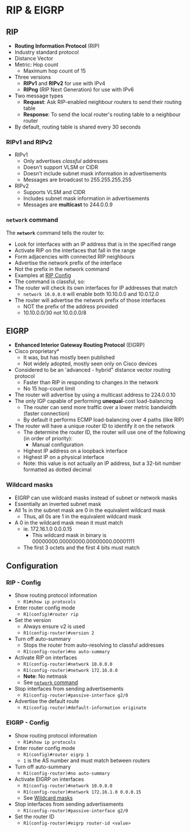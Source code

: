 # RIP & EIGRP

## RIP

- **Routing Information Protocol** (RIP)
- Industry standard protocol
- Distance Vector
- Metric: Hop count
  - Maximum hop count of 15
- Three versions
  - **RIPv1** and **RIPv2** for use with IPv4
  - **RIPng** (RIP Next Generation) for use with IPv6
- Two message types
  - **Request**: Ask RIP-enabled neighbour routers to send their routing table
  - **Response**: To send the local router's routing table to a neighbour router
- By default, routing table is shared every 30 seconds

### RIPv1 and RIPv2

- RIPv1
  - Only advertises *classful* addresses
  - Doesn't support VLSM or CIDR
  - Doesn't include subnet mask information in advertisements
  - Messages are broadcast to 255.255.255.255
- RIPv2
  - Supports VLSM and CIDR
  - Includes subnet mask information in advertisements
  - Messages are **multicast** to 244.0.0.9

### `network` command

The **`network`** command tells the router to:

- Look for interfaces with an IP address that is in the specified range
- Activate RIP on the interfaces that fall in the range
- Form adjacencies with connected RIP neighbours
- Advertise the network prefix of the interface
- Not the prefix in the network command
- Examples at [RIP Config](#rip---config)
- The command is classful, so:
- The router will check its own interfaces for IP addresses that match
  - `network 10.0.0.0` will enable both 10.10.0.0 and 10.0.12.0
- The router will advertise the network prefix of those interfaces
  - NOT the prefix of the address provided
  - 10.10.0.0/30 not 10.0.0.0/8

## EIGRP

- **Enhanced Interior Gateway Routing Protocol** (EIGRP)
- Cisco proprietary*
  - It was, but has mostly been published
  - Not widely adopted, mostly seen only on Cisco devices
- Considered to be an 'advanced - hybrid" distance vector routing protocol
  - Faster than RIP in responding to changes in the network
  - No 15 hop-count limit
- The router will advertise by using a multicast address to 224.0.0.10
- The only IGP capable of performing **unequal**-cost load-balancing
  - The router can send more traffic over a lower metric bandwidth (faster connection)
  - By default it performs ECMP load-balancing over 4 paths (like RIP)
- The router will have a unique router ID to identify it on the network
  - The determine the router ID, the router will use one of the following (in order of priority):
    - Manual configuration
  - Highest IP address on a loopback interface
  - Highest IP on a physical interface
  - Note: this value is not actually an IP address, but a 32-bit number formatted as dotted decimal

### Wildcard masks

- EIGRP can use wildcard masks instead of subnet or network masks
- Essentially an inverted subnet mask
- All 1s in the subnet mask are 0 in the equivalent wildcard mask
  - Thus, all 0s are 1 in the equivalent wildcard mask
- A 0 in the wildcard mask mean it must match
  - ie. 172.16.1.0 0.0.0.15
    - This wildcard mask in binary is 00000000.00000000.00000000.00001111
  - The first 3 octets and the first 4 bits must match

## Configuration

### RIP - Config

- Show routing protocol information
  - `R1#show ip protocols`
- Enter router config mode
  - `R1(config)#router rip`
- Set the version
  - Always ensure v2 is used
  - `R1(config-router)#version 2`
- Turn off auto-summary
  - Stops the router from auto-resolving to classful addresses
  - `R1(config-router)#no auto-summary`
- Activate RIP on interfaces
  - `R1(config-router)#network 10.0.0.0`
  - `R1(config-router)#network 172.16.0.0`
  - **Note**: No netmask
  - See [`network` command](#network-command)
- Stop interfaces from sending advertisements
  - `R1(config-router)#passive-interface g2/0`
- Advertise the default route
  - `R1(config-router)#default-information originate`

### EIGRP - Config

- Show routing protocol information
  - `R1#show ip protocols`
- Enter router config mode
  - `R1(config)#router eigrp 1`
  - `1` is the AS number and must match between routers
- Turn off auto-summary
  - `R1(config-router)#no auto-summary`
- Activate EIGRP on interfaces
  - `R1(config-router)#network 10.0.0.0`
  - `R1(config-router)#network 172.16.1.0 0.0.0.15`
  - See [Wildcard masks](#wildcard-masks)
- Stop interfaces from sending advertisements
  - `R1(config-router)#passive-interface g2/0`
- Set the router ID
  - `R1(config-router)#eigrp router-id <value>`
